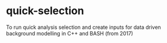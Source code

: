 # quick-selection
To run quick analysis selection and create inputs for data driven background modelling in C++ and BASH (from 2017)
